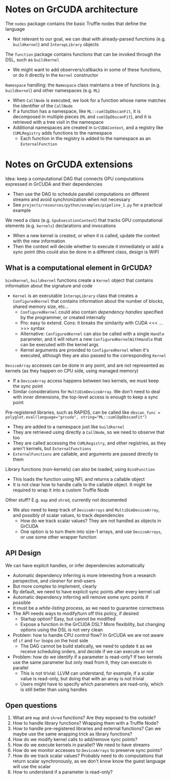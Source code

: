 # Notes on GrCUDA architecture

The `nodes` package contains the basic Truffle nodes that define the language
 * Not relevant to our goal, we can deal with already-parsed functions (e.g. `buildkernel`) and `InteropLibrary` objects
    
The `function` package contains functions that can be invoked through the DSL, such as `buildkernel`
 * We might want to add observers/callbacks in some of these functions, or do it directly in the `Kernel` constructor

`Namespace` handling: the `Namespace` class maintains a tree of functions (e.g. `buildkernel`) and other namespaces (e.g. `ML`)
 * When `CallNode` is executed, we look for a function whose name matches the identifier of the `CallNode`
 * If a function has a namespace, like `ML::cumlDpDbscanFit`, it is decomposed in multiple pieces (`ML` and `cumlDpDbscanFit`), and it is retrieved with a tree visit in the namespace
 * Additional namespaces are created in `GrCUDAContext`, and a registry like `CUMLRegistry` adds functions to the namespace
     * Each function in the registry is added to the namespace as an `ExternalFunction`
    
# Notes on GrCUDA extensions

Idea: keep a computational DAG that connects GPU computations expressed in GrCUDA and their dependencies
 * Then use the DAG to schedule parallel computations on different streams and avoid synchronization when not necessary
 * See `projects/resources/python/examples/pipeline_1.py` for a practical example
    
We need a class (e.g. `GpuExecutionContext`) that tracks GPU computational elements (e.g. `kernels`) declarations and invocations
 * When a new kernel is created, or when it is called, update the context with the new information
 * Then the context will decide whether to execute it immediately or add a sync point (this could also be done in a different class, design is WIP)

## What is a computational element in GrCUDA?

`bindkernel`, `buildkernel` functions create a `Kernel` object that contains information about the signature and code
 * `Kernel` is an executable `InteropLibrary` class that creates a `ConfiguredKernel` that contains information about the number of blocks, shared memory size, etc...
   * `ConfiguredKernel` could also contain *dependency handles* specified by the programmer, or created internally
   * Pro: easy to extend. Cons: it breaks the similarity with CUDA <<< ... >>> syntax
   * Alternative: `ConfiguredKernel` can also be called with a single `Handle` parameter, and it will return a new `ConfiguredKernelWithHandle` that can be executed with the kernel args
   * Kernel arguments are provided to `ConfiguredKernel` when it's executed, although they are also passed to the corresponding `Kernel`
        
`DeviceArray` accesses can be done in any point, and are not represented as kernels (as they happen on CPU side, using managed memory)
 * If a `DeviceArray` access happens between two kernels, we must keep the sync point
 * Similar considerations for `MultiDimDeviceArray`. We don't need to deal with inner dimensions, the top-level access is enough to keep a sync point
 
Pre-registered libraries, such as RAPIDS, can be called like `dbscan_func = polyglot.eval(language="grcuda", string="ML::cumlDpDbscanFit")`
 * They are added to a namespace just like `buildkernel`
 * They are retrieved using directly a `CallNode`, so we need to observe that too
 * They are called accessing the `CUMLRegistry`, and other registries, as they aren't kernels, but `ExternalFunctions`
 * `ExternalFunctions` are callable, and arguments are passed directly to them
    
Library functions (non-kernels) can also be loaded, using `BindFunction`
 * This loads the function using NFI, and returns a callable object
 * It is not clear how to handle calls to the callable object. It might be required to wrap it into a custom Truffle Node
    
Other stuff? E.g. `map` and `shred`, currently not documented
* We also need to keep track of `DeviceArrays` and `MultiDimDeviceArray`, and possibly of scalar values, to track dependencies
    * How do we track scalar values? They are not handled as objects in GrCUDA 
    * One option is to turn them into size-1 arrays, and use `DeviceArrays`, or use some other wrapper function
 
## API Design 
    
We can have explicit handles, or infer dependencies automatically
 * Automatic dependency inferring is more interesting from a research perspective, and *cleaner* for end-users
 * But more complex to implement, clearly
 * By default, we need to have explicit sync points after every kernel call
 * Automatic dependency inferring will remove some sync points if possible
 * It must be a *white-listing* process, as we need to guarantee correctness
 * The API needs ways to modify/turn off this policy, if desired
     * Startup option? Easy, but cannot be modified
     * Expose a function in the GrCUDA DSL? More flexibility, but changing options using the DSL is not very clean
 * Problem: how to handle CPU control flow? In GrCUDA we are not aware of `if` and `for` loops on the host side
     * The DAG cannot be build statically, we need to update it as we receive scheduling orders, and decide if we can execute or not
 * Problem: how do we identify if a parameter is read-only? If two kernels use the same parameter but only read from it, they can execute in parallel
     * This is not trivial: LLVM can understand, for example, if a scalar value is read-only, but doing that with an array is not trivial
     * Users might have to specify which parameters are read-only, which is still better than using handles
    
## Open questions

1. What are `map` and `shred` functions? Are they exposed to the outside?
2. How to handle library functions? Wrapping them with a Truffle Node?
3. How to handle pre-registered libraries and external functions? Can we maybe use the same wrapping trick as library functions?
4. How do we modify kernel calls to add/remove sync points?
5. How do we execute kernels in parallel? We need to have streams
6. How do we monitor accesses to `DeviceArrays` to preserve sync points?    
7. How do we track scalar values? Probably need to do computations that return scalar synchronously, as we don't know know the guest language will use the scalar
8. How to understand if a parameter is read-only?
